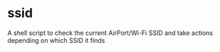 ssid
====

A shell script to check the current AirPort/Wi-Fi SSID and take actions depending on which SSID it finds
